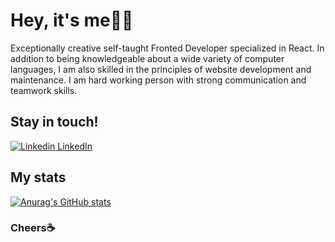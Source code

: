 # Hey, it's me🙍‍♂️

Exceptionally creative self-taught Fronted Developer specialized in React.
In addition to being knowledgeable about a wide variety of computer languages,
I am also skilled in the principles of website development and maintenance.
I am hard working person with strong communication and teamwork skills.

## Stay in touch!
[![Linkedin](https://i.stack.imgur.com/gVE0j.png) LinkedIn](https://www.linkedin.com/in/mateusz-kocik-a27439193/)

## My stats

[![Anurag's GitHub stats](https://github-readme-stats.vercel.app/api?username=matkot11&theme=radical)](https://github.com/anuraghazra/github-readme-stats)

### Cheers☕️
